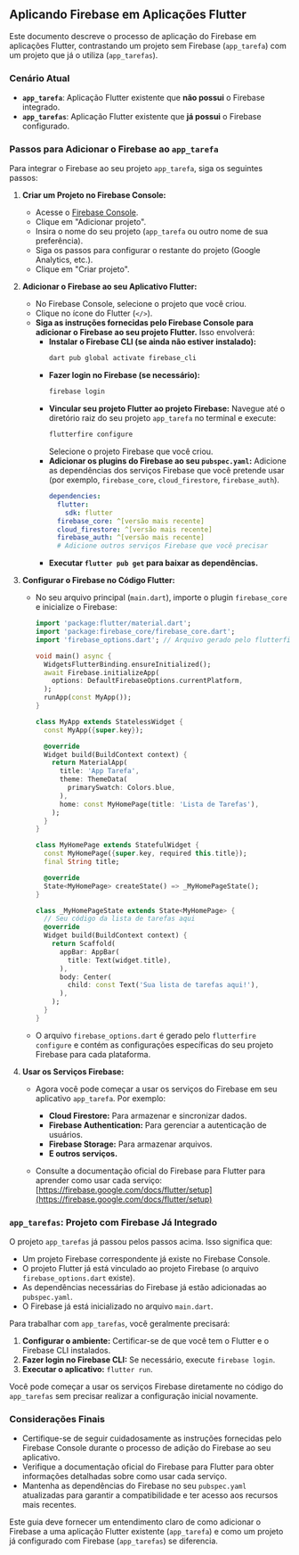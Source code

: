 ## Aplicando Firebase em Aplicações Flutter

Este documento descreve o processo de aplicação do Firebase em aplicações Flutter, contrastando um projeto sem Firebase (`app_tarefa`) com um projeto que já o utiliza (`app_tarefas`).

### Cenário Atual

* **`app_tarefa`**: Aplicação Flutter existente que **não possui** o Firebase integrado.
* **`app_tarefas`**: Aplicação Flutter existente que **já possui** o Firebase configurado.

### Passos para Adicionar o Firebase ao `app_tarefa`

Para integrar o Firebase ao seu projeto `app_tarefa`, siga os seguintes passos:

1.  **Criar um Projeto no Firebase Console:**
    * Acesse o [Firebase Console](https://console.firebase.google.com/).
    * Clique em "Adicionar projeto".
    * Insira o nome do seu projeto (`app_tarefa` ou outro nome de sua preferência).
    * Siga os passos para configurar o restante do projeto (Google Analytics, etc.).
    * Clique em "Criar projeto".

2.  **Adicionar o Firebase ao seu Aplicativo Flutter:**
    * No Firebase Console, selecione o projeto que você criou.
    * Clique no ícone do Flutter (`</>`).
    * **Siga as instruções fornecidas pelo Firebase Console para adicionar o Firebase ao seu projeto Flutter.** Isso envolverá:
        * **Instalar o Firebase CLI (se ainda não estiver instalado):**
            ```bash
            dart pub global activate firebase_cli
            ```
        * **Fazer login no Firebase (se necessário):**
            ```bash
            firebase login
            ```
        * **Vincular seu projeto Flutter ao projeto Firebase:**
            Navegue até o diretório raiz do seu projeto `app_tarefa` no terminal e execute:
            ```bash
            flutterfire configure
            ```
            Selecione o projeto Firebase que você criou.
        * **Adicionar os plugins do Firebase ao seu `pubspec.yaml`:**
            Adicione as dependências dos serviços Firebase que você pretende usar (por exemplo, `firebase_core`, `cloud_firestore`, `firebase_auth`).
            ```yaml
            dependencies:
              flutter:
                sdk: flutter
              firebase_core: ^[versão mais recente]
              cloud_firestore: ^[versão mais recente]
              firebase_auth: ^[versão mais recente]
              # Adicione outros serviços Firebase que você precisar
            ```
        * **Executar `flutter pub get` para baixar as dependências.**

3.  **Configurar o Firebase no Código Flutter:**
    * No seu arquivo principal (`main.dart`), importe o plugin `firebase_core` e inicialize o Firebase:
        ```dart
        import 'package:flutter/material.dart';
        import 'package:firebase_core/firebase_core.dart';
        import 'firebase_options.dart'; // Arquivo gerado pelo flutterfire configure

        void main() async {
          WidgetsFlutterBinding.ensureInitialized();
          await Firebase.initializeApp(
            options: DefaultFirebaseOptions.currentPlatform,
          );
          runApp(const MyApp());
        }

        class MyApp extends StatelessWidget {
          const MyApp({super.key});

          @override
          Widget build(BuildContext context) {
            return MaterialApp(
              title: 'App Tarefa',
              theme: ThemeData(
                primarySwatch: Colors.blue,
              ),
              home: const MyHomePage(title: 'Lista de Tarefas'),
            );
          }
        }

        class MyHomePage extends StatefulWidget {
          const MyHomePage({super.key, required this.title});
          final String title;

          @override
          State<MyHomePage> createState() => _MyHomePageState();
        }

        class _MyHomePageState extends State<MyHomePage> {
          // Seu código da lista de tarefas aqui
          @override
          Widget build(BuildContext context) {
            return Scaffold(
              appBar: AppBar(
                title: Text(widget.title),
              ),
              body: Center(
                child: const Text('Sua lista de tarefas aqui!'),
              ),
            );
          }
        }
        ```
    * O arquivo `firebase_options.dart` é gerado pelo `flutterfire configure` e contém as configurações específicas do seu projeto Firebase para cada plataforma.

4.  **Usar os Serviços Firebase:**
    * Agora você pode começar a usar os serviços do Firebase em seu aplicativo `app_tarefa`. Por exemplo:
        * **Cloud Firestore:** Para armazenar e sincronizar dados.
        * **Firebase Authentication:** Para gerenciar a autenticação de usuários.
        * **Firebase Storage:** Para armazenar arquivos.
        * **E outros serviços.**

    * Consulte a documentação oficial do Firebase para Flutter para aprender como usar cada serviço: [https://firebase.google.com/docs/flutter/setup](https://firebase.google.com/docs/flutter/setup)

### `app_tarefas`: Projeto com Firebase Já Integrado

O projeto `app_tarefas` já passou pelos passos acima. Isso significa que:

* Um projeto Firebase correspondente já existe no Firebase Console.
* O projeto Flutter já está vinculado ao projeto Firebase (o arquivo `firebase_options.dart` existe).
* As dependências necessárias do Firebase já estão adicionadas ao `pubspec.yaml`.
* O Firebase já está inicializado no arquivo `main.dart`.

Para trabalhar com `app_tarefas`, você geralmente precisará:

1.  **Configurar o ambiente:** Certificar-se de que você tem o Flutter e o Firebase CLI instalados.
2.  **Fazer login no Firebase CLI:** Se necessário, execute `firebase login`.
3.  **Executar o aplicativo:** `flutter run`.

Você pode começar a usar os serviços Firebase diretamente no código do `app_tarefas` sem precisar realizar a configuração inicial novamente.

### Considerações Finais

* Certifique-se de seguir cuidadosamente as instruções fornecidas pelo Firebase Console durante o processo de adição do Firebase ao seu aplicativo.
* Verifique a documentação oficial do Firebase para Flutter para obter informações detalhadas sobre como usar cada serviço.
* Mantenha as dependências do Firebase no seu `pubspec.yaml` atualizadas para garantir a compatibilidade e ter acesso aos recursos mais recentes.

Este guia deve fornecer um entendimento claro de como adicionar o Firebase a uma aplicação Flutter existente (`app_tarefa`) e como um projeto já configurado com Firebase (`app_tarefas`) se diferencia.
